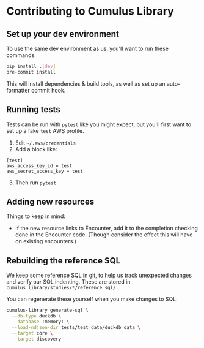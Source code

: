 # Contributing to Cumulus Library

## Set up your dev environment

To use the same dev environment as us, you'll want to run these commands:
```sh
pip install .[dev]
pre-commit install
```

This will install dependencies & build tools,
as well as set up an auto-formatter commit hook.

## Running tests

Tests can be run with `pytest` like you might expect,
but you'll first want to set up a fake `test` AWS profile.

1. Edit `~/.aws/credentials`
2. Add a block like:
```
[test]
aws_access_key_id = test
aws_secret_access_key = test
```
3. Then run `pytest`

## Adding new resources

Things to keep in mind:
- If the new resource links to Encounter,
  add it to the completion checking done in the Encounter code.
  (Though consider the effect this will have on existing encounters.)

## Rebuilding the reference SQL

We keep some reference SQL in git,
to help us track unexpected changes and verify our SQL indenting.
These are stored in `cumulus_library/studies/*/reference_sql/`

You can regenerate these yourself when you make changes to SQL:

```sh
cumulus-library generate-sql \
  --db-type duckdb \
  --database :memory: \
  --load-ndjson-dir tests/test_data/duckdb_data \
  --target core \
  --target discovery
```
